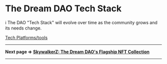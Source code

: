 # The Dream DAO Tech Stack

<aside>
ℹ️ The DAO "Tech Stack" will evolve over time as the community grows and its needs change.

</aside>

[Tech Platforms/tools](The%20Dream%20DAO%20Tech%20Stack%20262dc56da2f4444a88b7c3d992de6099/Tech%20Platforms%20tools%207bfb03fcda6b40b7bd5f43526b88a084.csv)

---

**Next page ⇒ [SkywalkerZ: The Dream DAO's Flagship NFT Collection](SkywalkerZ%20The%20Dream%20DAO's%20Flagship%20NFT%20Collection%204b82c75dce9045f588a9a2abe0707f8d.md)** 

---